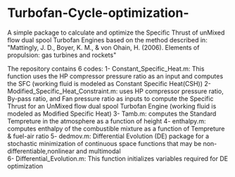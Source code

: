 # Turbofan-Cycle-optimization-
A simple package to calculate and optimize the Specific Thrust of unMixed flow dual spool Turbofan Engines based on the method described in:
"Mattingly, J. D., Boyer, K. M., & von Ohain, H. (2006). Elements of propulsion: gas turbines and rockets"


The repository contains 6 codes: 
1- Constant_Specific_Heat.m:
This function uses the HP compressor pressure ratio as an input and computes the SFC (working fluid is modeled as Constant Specific Heat(CSH))
2- Modified_Specific_Heat_Constraint.m: 
uses HP compressor pressure ratio, By-pass ratio, and Fan pressure ratio as inputs to compute the Specific Thrust for an UnMixed flow dual spool Turbofan Engine (working fluid is  modeled as Modified Specific Heat) 
3- Tamb.m:
computes the Standard Tempreture in the atmosphere as a function of height
4- enthalpy.m:
computes enthalpy of the combustible mixture as a function of Tempreture & fuel-air ratio
5- dedmov.m:
Differential Evolution (DE) package for a stochastic minimization of continuous space functions that may be non-differentiable,nonlinear and multimodal    
6- Differential_Evolution.m:
This function initializes variables required for DE optimization

                
